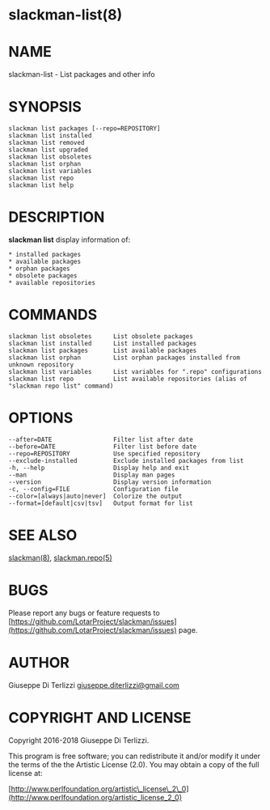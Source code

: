 # slackman-list(8)
# NAME

slackman-list - List packages and other info

# SYNOPSIS

    slackman list packages [--repo=REPOSITORY]
    slackman list installed
    slackman list removed
    slackman list upgraded
    slackman list obsoletes
    slackman list orphan
    slackman list variables
    slackman list repo
    slackman list help

# DESCRIPTION

**slackman list** display information of:

    * installed packages
    * available packages
    * orphan packages
    * obsolete packages
    * available repositories

# COMMANDS

    slackman list obsoletes      List obsolete packages
    slackman list installed      List installed packages
    slackman list packages       List available packages
    slackman list orphan         List orphan packages installed from unknown repository
    slackman list variables      List variables for ".repo" configurations
    slackman list repo           List available repositories (alias of "slackman repo list" command)

# OPTIONS

    --after=DATE                 Filter list after date
    --before=DATE                Filter list before date
    --repo=REPOSITORY            Use specified repository
    --exclude-installed          Exclude installed packages from list
    -h, --help                   Display help and exit
    --man                        Display man pages
    --version                    Display version information
    -c, --config=FILE            Configuration file
    --color=[always|auto|never]  Colorize the output
    --format=[default|csv|tsv]   Output format for list

# SEE ALSO

[slackman(8)](../8/slackman.md), [slackman.repo(5)](../5/slackman.repo.md)

# BUGS

Please report any bugs or feature requests to 
[https://github.com/LotarProject/slackman/issues](https://github.com/LotarProject/slackman/issues) page.

# AUTHOR

Giuseppe Di Terlizzi <giuseppe.diterlizzi@gmail.com>

# COPYRIGHT AND LICENSE

Copyright 2016-2018 Giuseppe Di Terlizzi.

This program is free software; you can redistribute it and/or modify it
under the terms of the the Artistic License (2.0). You may obtain a
copy of the full license at:

[http://www.perlfoundation.org/artistic\_license\_2\_0](http://www.perlfoundation.org/artistic_license_2_0)
